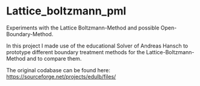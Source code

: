 # Lattice_boltzmann_pml
Experiments with the Lattice Boltzmann-Method and possible Open-Boundary-Method.


In this project I made use of the educational Solver of Andreas Hansch to prototype different boundary treatment methods for the Lattice-Boltzmann-Method and to compare them.

The original codabase can be found here: https://sourceforge.net/projects/edulb/files/
